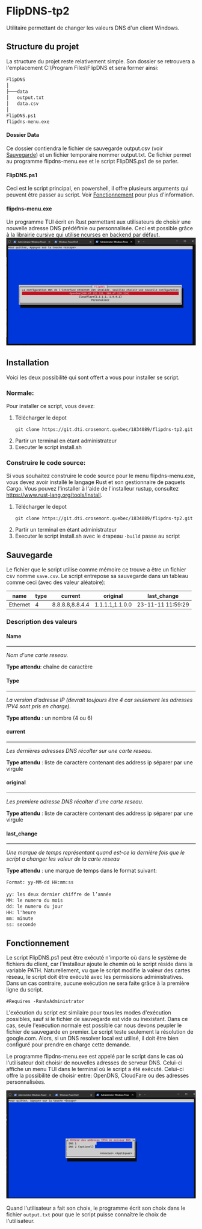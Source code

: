 # FlipDNS-tp2

Utilitaire permettant de changer les valeurs DNS d'un client Windows.


## Structure du projet 

La structure du projet reste relativement simple. Son dossier se retrouvera a l'emplacement
C:\Program Files\FlipDNS et sera former ainsi:
```
FlipDNS
│   
├───data
│   output.txt
│   data.csv
│
FlipDNS.ps1
flipdns-menu.exe
```

#### Dossier Data
Ce dossier contiendra le fichier de sauvegarde output.csv (voir [Sauvegarde](#sauvegarde)) et un fichier temporaire nommer output.txt. Ce fichier permet au programme flipdns-menu.exe et le script FlipDNS.ps1 de se parler.

#### FlipDNS.ps1 
Ceci est le script principal, en powershell, il offre plusieurs arguments qui peuvent être passer au
script. Voir [Fonctionnement](#fonctionnement) pour plus d'information.

#### flipdns-menu.exe
Un programme TUI écrit en Rust permettant aux utilisateurs de choisir une nouvelle adresse DNS prédéfinie ou personnalisée. Ceci est possible grâce à la librairie cursive qui utilise ncurses en backend par défaut.
![altext](./img/flipdns-menu.png)

## Installation

Voici les deux possibilité qui sont offert a vous pour installer se script.

### Normale:

Pour installer ce script, vous devez:

1. Télécharger le depot
    ``` 
    git clone https://git.dti.crosemont.quebec/1834089/flipdns-tp2.git
    ```
2. Partir un terminal en étant administrateur
3. Executer le script install.sh 

### Construire le code source:


Si vous souhaitez construire le code source pour le menu flipdns-menu.exe, vous devez avoir installé le langage Rust et son gestionnaire de paquets Cargo. Vous pouvez l'installer à l'aide de l'installeur rustup, consultez https://www.rust-lang.org/tools/install.

1. Télécharger le depot
    ``` 
    git clone https://git.dti.crosemont.quebec/1834089/flipdns-tp2.git
    ```
2. Partir un terminal en étant administrateur
3. Executer le script install.sh avec le drapeau ```-build``` passe au script

## Sauvegarde

Le fichier que le script utilise comme mémoire ce trouve a être un fichier csv nomme ```save.csv```.
Le script entrepose sa sauvegarde dans un tableau comme ceci (avec des valeur aléatoire):

| name | type | current | original | last_change |
| ---- | ---- | ------- | -------- | ----------- |
| Ethernet | 4 | 8.8.8.8,8.8.4.4 | 1.1.1.1,1.1.0.0 | 23-11-11 11:59:29 |


### Description des valeurs

#### Name
----
*Nom d'une carte reseau.*

**Type attendu**: chaîne de caractère


#### Type
----
*La version d'adresse IP (devrait toujours être 4 car seulement les adresses IPV4 sont pris en charge).*

**Type attendu** : un nombre (4 ou 6)

#### current
----
*Les dernières adresses DNS récolter sur une carte reseau.*

**Type attendu** : liste de caractère contenant des address ip séparer par une virgule

#### original
----
*Les premiere adresse DNS récolter d'une carte reseau.*

**Type attendu** : liste de caractère contenant des address ip séparer par une virgule

#### last_change
----
*Une marque de temps représentant quand est-ce la dernière fois que le script a changer les valeur de la carte reseau*

**Type attendu** : une marque de temps dans le format suivant:
    
    Format: yy-MM-dd HH:mm:ss

    yy: les deux dernier chiffre de l’année
    MM: le numero du mois
    dd: le numero du jour
    HH: l'heure
    mm: minute
    ss: seconde
    

## Fonctionnement 

Le script FlipDNS.ps1 peut être exécuté n'importe où dans le système de fichiers du client, car l'installeur ajoute le chemin où le script réside dans la variable PATH. Naturellement, vu que le script modifie la valeur des cartes réseau, le script doit être exécuté avec les permissions administratives. Dans un cas contraire, aucune exécution ne sera faite grâce à la première ligne du script.
```
#Requires -RunAsAdministrator
```

L'exécution du script est similaire pour tous les modes d'exécution possibles, sauf si le fichier de sauvegarde est vide ou inexistant. Dans ce cas, seule l'exécution normale est possible car nous devons peupler le fichier de sauvegarde en premier. Le script teste seulement la résolution de google.com. Alors, si un DNS resolver local est utilisé, il doit être bien configuré pour prendre en charge cette demande.

Le programme flipdns-menu.exe est appelé par le script dans le cas où l'utilisateur doit choisir de nouvelles adresses de serveur DNS. Celui-ci affiche un menu TUI dans le terminal où le script a été exécuté. Celui-ci offre la possibilité de choisir entre: OpenDNS, CloudFare ou des adresses personnalisées.

![altext](./img/flipdns-menu-2.png)

Quand l'utilisateur a fait son choix, le programme écrit son choix dans le fichier ```output.txt``` pour que le script puisse connaître le choix de l'utilisateur.
